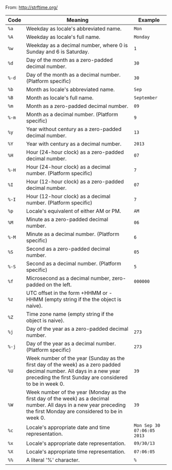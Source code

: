 From: http://strftime.org/

| Code | Meaning | Example |
| --- | --- | --- |
| `%a` | Weekday as locale's abbreviated name. | `Mon` |
| `%A` | Weekday as locale's full name. | `Monday` |
| `%w` | Weekday as a decimal number, where 0 is Sunday and 6 is Saturday. | `1` |
| `%d` | Day of the month as a zero-padded decimal number. | `30` |
| `%-d` | Day of the month as a decimal number. (Platform specific) | `30` |
| `%b` | Month as locale's abbreviated name. | `Sep` |
| `%B` | Month as locale's full name. | `September` |
| `%m` | Month as a zero-padded decimal number. | `09` |
| `%-m` | Month as a decimal number. (Platform specific) | `9` |
| `%y` | Year without century as a zero-padded decimal number. | `13` |
| `%Y` | Year with century as a decimal number. | `2013` |
| `%H` | Hour (24-hour clock) as a zero-padded decimal number. | `07` |
| `%-H` | Hour (24-hour clock) as a decimal number. (Platform specific) | `7` |
| `%I` | Hour (12-hour clock) as a zero-padded decimal number. | `07` |
| `%-I` | Hour (12-hour clock) as a decimal number. (Platform specific) | `7` |
| `%p` | Locale's equivalent of either AM or PM. | `AM` |
| `%M` | Minute as a zero-padded decimal number. | `06` |
| `%-M` | Minute as a decimal number. (Platform specific) | `6` |
| `%S` | Second as a zero-padded decimal number. | `05` |
| `%-S` | Second as a decimal number. (Platform specific) | `5` |
| `%f` | Microsecond as a decimal number, zero-padded on the left. | `000000` |
| `%z` | UTC offset in the form +HHMM or -HHMM (empty string if the the object is naive). |  |
| `%Z` | Time zone name (empty string if the object is naive). |  |
| `%j` | Day of the year as a zero-padded decimal number. | `273` |
| `%-j` | Day of the year as a decimal number. (Platform specific) | `273` |
| `%U` | Week number of the year (Sunday as the first day of the week) as a zero padded decimal number. All days in a new year preceding the first Sunday are considered to be in week 0. | `39` |
| `%W` | Week number of the year (Monday as the first day of the week) as a decimal number. All days in a new year preceding the first Monday are considered to be in week 0. | `39` |
| `%c` | Locale's appropriate date and time representation. | `Mon Sep 30 07:06:05 2013` |
| `%x` | Locale's appropriate date representation. | `09/30/13` |
| `%X` | Locale's appropriate time representation. | `07:06:05` |
| `%%` | A literal '%' character. | `%` |
